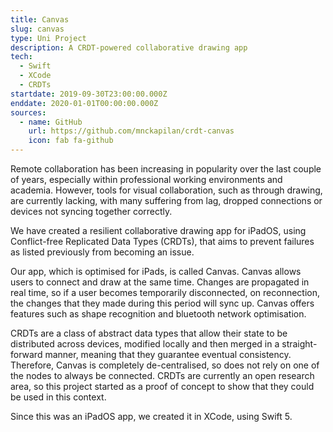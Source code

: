 ```yaml
---
title: Canvas
slug: canvas
type: Uni Project
description: A CRDT-powered collaborative drawing app
tech:
  - Swift
  - XCode
  - CRDTs
startdate: 2019-09-30T23:00:00.000Z
enddate: 2020-01-01T00:00:00.000Z
sources:
  - name: GitHub
    url: https://github.com/mnckapilan/crdt-canvas
    icon: fab fa-github
---
```

Remote collaboration has been increasing in popularity over the last couple of years, especially within professional working environments and academia. However, tools for visual collaboration, such as through drawing, are currently lacking, with many suffering from lag, dropped connections or devices not syncing together correctly. 

We have created a resilient collaborative drawing app for iPadOS, using Conflict-free Replicated Data Types (CRDTs), that aims to prevent failures as listed previously from becoming an issue.

Our app, which is optimised for iPads, is called Canvas. Canvas allows users to connect and draw at the same time. Changes are propagated in real time, so if a user becomes temporarily disconnected, on reconnection, the changes that they made during this period will sync up. Canvas offers features such as shape recognition and bluetooth network optimisation.

CRDTs are a class of abstract data types that allow their state to be distributed across devices, modified locally and then merged in a straight-forward manner, meaning that they guarantee eventual consistency. Therefore, Canvas is completely de-centralised, so does not rely on one of the nodes to always be connected. CRDTs are currently an open research area, so this project started as a proof of concept to show that they could be used in this context. 

Since this was an iPadOS app, we created it in XCode, using Swift 5.